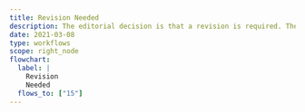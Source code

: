 ```yaml
---
title: Revision Needed
description: The editorial decision is that a revision is required. The author is emailed to explain that resubmission will have to be made through the repository (as before). A *TentativeReject* notification is sent.
date: 2021-03-08
type: workflows
scope: right_node
flowchart:
  label: |
    Revision
    Needed
  flows_to: ["15"]
---
```


